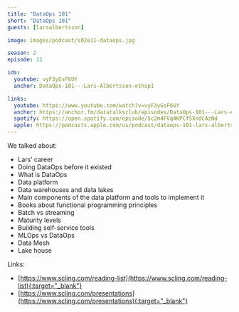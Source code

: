 ```yaml
---
title: "DataOps 101"
short: "DataOps 101"
guests: [larsalbertsson]

image: images/podcast/s02e11-dataops.jpg

season: 2
episode: 11

ids:
  youtube: vyF3yGsF6UY
  anchor: DataOps-101---Lars-Albertsson-ethsp1

links:
  youtube: https://www.youtube.com/watch?v=vyF3yGsF6UY
  anchor: https://anchor.fm/datatalksclub/episodes/DataOps-101---Lars-Albertsson-ethsp1
  spotify: https://open.spotify.com/episode/5c2m4FVq4KPCfSXndCAzNd
  apple: https://podcasts.apple.com/us/podcast/dataops-101-lars-albertsson/id1541710331?i=1000514542438
---
```


We talked about:

- Lars’ career
- Doing DataOps before it existed
- What is DataOps
- Data platform
- Data warehouses and data lakes
- Main components of the data platform and tools to implement it
- Books about functional programming principles
- Batch vs streaming
- Maturity levels
- Building self-service tools
- MLOps vs DataOps
- Data Mesh
- Lake house


Links:

- [https://www.scling.com/reading-list](https://www.scling.com/reading-list){:target="_blank"}
- [https://www.scling.com/presentations](https://www.scling.com/presentations){:target="_blank"}